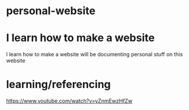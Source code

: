 # personal-website
I learn how to make a website
=======
I learn how to make a website
will be documenting personal stuff on this website

# learning/referencing
https://www.youtube.com/watch?v=yZnmEwzHfZw

